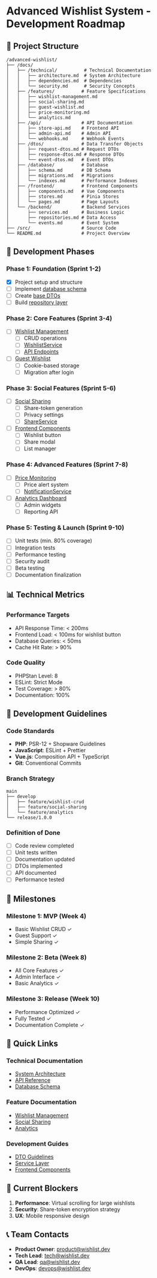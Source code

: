 # Advanced Wishlist System - Development Roadmap

## 📁 Project Structure

```
/advanced-wishlist/
├── /docs/
│   ├── /technical/          # Technical Documentation
│   │   ├── architecture.md  # System Architecture
│   │   ├── dependencies.md  # Dependencies
│   │   └── security.md      # Security Concepts
│   ├── /features/          # Feature Specifications  
│   │   ├── wishlist-management.md
│   │   ├── social-sharing.md
│   │   ├── guest-wishlist.md
│   │   ├── price-monitoring.md
│   │   └── analytics.md
│   ├── /api/               # API Documentation
│   │   ├── store-api.md    # Frontend API
│   │   ├── admin-api.md    # Admin API
│   │   └── webhooks.md     # Webhook Events
│   ├── /dtos/              # Data Transfer Objects
│   │   ├── request-dtos.md # Request DTOs
│   │   ├── response-dtos.md # Response DTOs
│   │   └── event-dtos.md   # Event DTOs
│   ├── /database/          # Database
│   │   ├── schema.md       # DB Schema
│   │   ├── migrations.md   # Migrations
│   │   └── indexes.md      # Performance Indexes
│   ├── /frontend/          # Frontend Components
│   │   ├── components.md   # Vue Components
│   │   ├── stores.md       # Pinia Stores
│   │   └── pages.md        # Page Layouts
│   └── /backend/           # Backend Services
│       ├── services.md     # Business Logic
│       ├── repositories.md # Data Access
│       └── events.md       # Event System
├── /src/                   # Source Code
└── README.md               # Project Overview
```

## 🚀 Development Phases

### Phase 1: Foundation (Sprint 1-2)
- [x] Project setup and structure
- [ ] Implement [database schema](./docs/database/schema.md)
- [ ] Create [base DTOs](./docs/dtos/request-dtos.md)
- [ ] Build [repository layer](./docs/backend/repositories.md)

### Phase 2: Core Features (Sprint 3-4)
- [ ] [Wishlist Management](./docs/features/wishlist-management.md)
  - [ ] CRUD operations
  - [ ] [WishlistService](./docs/backend/services.md#wishlistservice)
  - [ ] [API Endpoints](./docs/api/store-api.md#wishlist-endpoints)
- [ ] [Guest Wishlist](./docs/features/guest-wishlist.md)
  - [ ] Cookie-based storage
  - [ ] Migration after login

### Phase 3: Social Features (Sprint 5-6)
- [ ] [Social Sharing](./docs/features/social-sharing.md)
  - [ ] Share-token generation
  - [ ] Privacy settings
  - [ ] [ShareService](./docs/backend/services.md#shareservice)
- [ ] [Frontend Components](./docs/frontend/components.md)
  - [ ] Wishlist button
  - [ ] Share modal
  - [ ] List manager

### Phase 4: Advanced Features (Sprint 7-8)
- [ ] [Price Monitoring](./docs/features/price-monitoring.md)
  - [ ] Price alert system
  - [ ] [NotificationService](./docs/backend/services.md#notificationservice)
- [ ] [Analytics Dashboard](./docs/features/analytics.md)
  - [ ] Admin widgets
  - [ ] Reporting API

### Phase 5: Testing & Launch (Sprint 9-10)
- [ ] Unit tests (min. 80% coverage)
- [ ] Integration tests
- [ ] Performance testing
- [ ] Security audit
- [ ] Beta testing
- [ ] Documentation finalization

## 📊 Technical Metrics

### Performance Targets
- API Response Time: < 200ms
- Frontend Load: < 100ms for wishlist button
- Database Queries: < 50ms
- Cache Hit Rate: > 90%

### Code Quality
- PHPStan Level: 8
- ESLint: Strict Mode
- Test Coverage: > 80%
- Documentation: 100%

## 🔧 Development Guidelines

### Code Standards
- **PHP**: PSR-12 + Shopware Guidelines
- **JavaScript**: ESLint + Prettier
- **Vue.js**: Composition API + TypeScript
- **Git**: Conventional Commits

### Branch Strategy
```
main
├── develop
│   ├── feature/wishlist-crud
│   ├── feature/social-sharing
│   └── feature/analytics
└── release/1.0.0
```

### Definition of Done
- [ ] Code review completed
- [ ] Unit tests written
- [ ] Documentation updated
- [ ] DTOs implemented
- [ ] API documented
- [ ] Performance tested

## 🏁 Milestones

### Milestone 1: MVP (Week 4)
- Basic Wishlist CRUD ✓
- Guest Support ✓
- Simple Sharing ✓

### Milestone 2: Beta (Week 8)
- All Core Features ✓
- Admin Interface ✓
- Basic Analytics ✓

### Milestone 3: Release (Week 10)
- Performance Optimized ✓
- Fully Tested ✓
- Documentation Complete ✓

## 📝 Quick Links

### Technical Documentation
- [System Architecture](./docs/technical/architecture.md)
- [API Reference](./docs/api/store-api.md)
- [Database Schema](./docs/database/schema.md)

### Feature Documentation
- [Wishlist Management](./docs/features/wishlist-management.md)
- [Social Sharing](./docs/features/social-sharing.md)
- [Analytics](./docs/features/analytics.md)

### Development Guides
- [DTO Guidelines](./docs/dtos/request-dtos.md)
- [Service Layer](./docs/backend/services.md)
- [Frontend Components](./docs/frontend/components.md)

## 🚨 Current Blockers

1. **Performance**: Virtual scrolling for large wishlists
2. **Security**: Share-token encryption strategy
3. **UX**: Mobile responsive design

## 📞 Team Contacts

- **Product Owner**: product@wishlist.dev
- **Tech Lead**: tech@wishlist.dev
- **QA Lead**: qa@wishlist.dev
- **DevOps**: devops@wishlist.dev